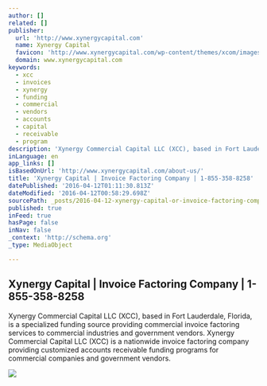 ```yaml
---
author: []
related: []
publisher:
  url: 'http://www.xynergycapital.com'
  name: Xynergy Capital
  favicon: 'http://www.xynergycapital.com/wp-content/themes/xcom/images/favicon.ico'
  domain: www.xynergycapital.com
keywords:
  - xcc
  - invoices
  - xynergy
  - funding
  - commercial
  - vendors
  - accounts
  - capital
  - receivable
  - program
description: 'Xynergy Commercial Capital LLC (XCC), based in Fort Lauderdale, Florida, is a specialized funding source providing commercial invoice factoring services to commercial industries and government vendors. Xynergy Commercial Capital LLC (XCC) is a nationwide invoice factoring company providing customized accounts receivable funding programs for commercial companies and government vendors.'
inLanguage: en
app_links: []
isBasedOnUrl: 'http://www.xynergycapital.com/about-us/'
title: 'Xynergy Capital | Invoice Factoring Company | 1-855-358-8258'
datePublished: '2016-04-12T01:11:30.813Z'
dateModified: '2016-04-12T00:58:29.698Z'
sourcePath: _posts/2016-04-12-xynergy-capital-or-invoice-factoring-company-or-1-855-358-8258.md
published: true
inFeed: true
hasPage: false
inNav: false
_context: 'http://schema.org'
_type: MediaObject

---
```

<article style=""><h1>Xynergy Capital | Invoice Factoring Company | 1-855-358-8258</h1><p>Xynergy Commercial Capital LLC (XCC), based in Fort Lauderdale, Florida, is a specialized funding source providing commercial invoice factoring services to commercial industries and government vendors. Xynergy Commercial Capital LLC (XCC) is a nationwide invoice factoring company providing customized accounts receivable funding programs for commercial companies and government vendors.</p><img src="http://www.xynergycapital.com/wp-content/uploads/2013/09/about-us.jpg" /></article>